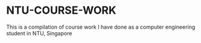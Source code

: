# NTU-COURSE-WORK
This is a compilation of course work I have done as a computer engineering student in NTU, Singapore